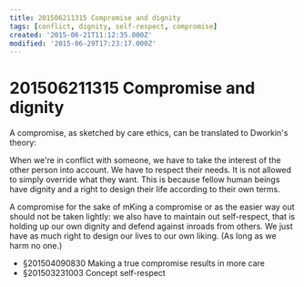 ```yaml
---
title: 201506211315 Compromise and dignity
tags: [conflict, dignity, self-respect, compromise]
created: '2015-06-21T11:12:35.000Z'
modified: '2015-06-29T17:23:17.000Z'
---
```


# 201506211315 Compromise and dignity

A compromise, as sketched by care ethics, can be translated to Dworkin's theory:

When we're in conflict with someone, we have to take the interest of the other person into account. We have to respect their needs. It is not allowed to simply override what they want. This is because fellow human beings have dignity and a right to design their life according to their own terms.

A compromise for the sake of mKing a compromise or as the easier way out should not be taken lightly: we also have to maintain out self-respect, that is holding up our own dignity and defend against inroads from others. We just have as much right to design our lives to our own liking. (As long as we harm no one.)

- §201504090830 Making a true compromise results in more care
- §201503231003 Concept self-respect
